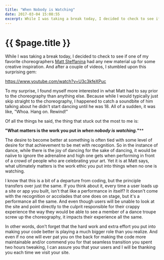 ```yaml
---
title: "When Nobody is Watching"
date: 2017-03-04 15:08:55
excerpt: While I was taking a break today, I decided to check to see if one of my favorite choreographers Matt Steffanina had any new material up for some creative inspiration. And after a couple of videos, I stumbled upon this surprising gem...
---
```


# {{ $page.title }}

While I was taking a break today, I decided to check to see if one of my favorite choreographers [Matt Steffanina](https://www.youtube.com/channel/UCczFdwWpVEpoqb-eMm4c4dQ) had any new material up for some creative inspiration. And after a couple of videos, I stumbled upon this surprising gem:

https://www.youtube.com/watch?v=U3c3kfeXPuc

To my surprise, I found myself more interested in what Matt had to say prior to the choreography than anything else. Because while I would typically just skip straight to the choreography, I happened to catch a soundbite of him talking about he didn't start dancing until he was 18. All of a sudden, it was like, "Whoa. Hang on. Rewind!"

Of all the things he said, the thing that stuck out the most to me is:

**"What matters is the work you put in *when nobody is watching.*"****

The desire to become better at something is often tied with some level of desire for that achievement to be met with recognition. So in the instance of dance, while there is the joy of dancing for the sake of dancing, it would be naiive to ignore the adrenaline and high one gets when performing in front of a crowd of people who are celebrating your art. Yet it is at Matt says, what ultimately matters is the work ethic you put into things when no one is watching.

I know that this is a bit of a departure from coding, but the principle transfers over just the same. If you think about it, every time a user loads up a site or app you built, isn't that like a performance in itself? It doesn't come with the recognition or accolades that one does on stage, but it's a performance all the same. And even though users will be unable to look at the site and point directly to the culprit responsible for their crappy experience the way they would be able to see a member of a dance troupe screw up the choreography, it impacts their experience all the same.

In other words, don't forget that the hard work and extra effort you put into making your code better is playing a much bigger role than you realize. And even if no one will ever pat you on the back for making the code more maintainable and/or commend you for that seamless transition you spent two hours tweaking, I can assure you that your users and I will be thanking you each time we visit your site.

